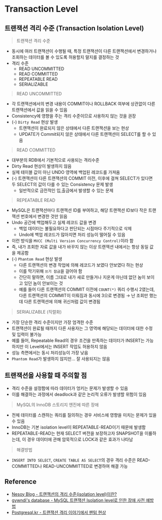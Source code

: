 # Transaction Level

## 트랜잭션 격리 수준 (Transaction Isolation Level)

> 트랜잭션 격리 수준

- 동시에 여러 트랜잭션이 수행될 때, 특정 트랜잭션이 다른 트랜잭션에서 변경하거나 조회하는 데이터를 볼 수 있도록 허용할지 말지를 결정하는 것
- 격리 수준
  - READ UNCOMMITTED
  - READ COMMITTED
  - REPEATABLE READ
  - SERIALIZABLE

> READ UNCOMMITTED

- 각 트랜잭션에서의 변경 내용이 COMMIT이나 ROLLBACK 여부에 상관없이 다른 트랜잭션에서 값을 읽을 수 있음
- Consistency에 영향을 주는 격리 수준이므로 사용하지 않는 것을 권장
- (-) `Dirty Read` 현상 발생
  - 트랜잭션이 완료되지 않은 상태에서 다른 트랜잭션을 보는 현상
  - UPDATE가 Commit되지 않은 상태에서 다른 트랜잭션이 SELECT를 할 수 있음

> READ COMMITTED

- 대부분의 RDB에서 기본적으로 사용되는 격리수준
- Dirty Read 현상이 발생하지 않음
- 실제 테이블 값이 아닌 UNDO 영역에 백업된 레코드를 가져옴
- (-) 트랜잭션이 다른 트랜잭션의 COMMIT 이전, 이후에 걸쳐 SELECT가 있다면 두 SELECT의 값이 다를 수 있는 Consistency 문제 발생
  - 일반적으로 금전적인 입,출금에서 발생할 수 있는 문제

> REPEATABLE READ

- MySQL은 트랜잭션마다 트랜잭션 ID를 부여하고, 해당 트랜잭션 ID보다 작은 트랜잭션 번호에서 변경한 것만 읽음
- Undo 공간에 백업해두고 실제 레코드 값을 변경
  - 백업 데이터는 불필요하다고 판단되는 시점마다 주기적으로 삭제
  - Undo에 백업 레코드가 많아지면 처리 성능이 떨어질 수 있음
- 이런 방식을 `MVCC (Multi Version Concurrency Control)`이라 함
- 즉, 내가 조회한 자료 값을 내가 바꾸지 않는 이상 트랜잭션 내에서는 항상 동일 값을 제공함
- (-) `Phantom Read` 현상 발생
  - 다른 트랜잭션의 변경 작업에 의해 레코드가 보였다 안보였다 하는 현상
  - 이를 막기위해 `쓰기 잠금`을 걸어야 함
  - 간단히 말하면, 이름 그대로 내가 새로 만들거나 지운게 아닌데 없던 놈이 보이고 있던 놈이 안보이는 것
  - 예를 들어 다른 트랜잭션의 COMMIT 이전에 `COUNT(*)` 쿼리 수행시 2였는데, 다른 트랜잭션의 COMMIT이 이뤄짐과 동시에 3으로 변경됨 $\rightarrow$ 난 조회만 했는데 다른 트랜잭션에 의해 귀신처럼 값이 변경됨

> SERIALIZABLE (직렬화)

- 가장 단순한 격리 수준이지만 가장 엄격한 수준
- 트랜잭션이 완료될 때까지 다른 사용자는 그 영역에 해당되는 데이터에 대한 수정 및 입력이 불가능
- 예를 들어, Repeatable Read의 경우 조건을 만족하는 데이터가  INSERT는 가능하지만 이 Level에서는 INSERT 작업도 허용하지 않음
- 성능 측면에서는 동시 처리성능이 가장 낮음
- `Phantom Read`가 발생하지 않지만... 잘 사용되지는 않음

## 트랜잭션을 사용할 때 주의할 점

- 격리 수준을 설정함에 따라 데이터가 엉키는 문제가 발생할 수 있음
- 이를 해결하는 과정에서 deadlock과 같은 논리적 오류가 발생할 위험이 있음

> MySQL의 InnoDB 스토리지 엔진에 따른 장애

- 전체 데이터를 스캔하는 쿼리를 질의하는 경우 서비스에 영향을 미치는 문제가 있을 수 있음
- InnoDB는 기본 isolation level이 REPEATABLE-READ이기 때문에 발생함
- REPEATABLE-READ는 현재 SELECT 버전을 보장하고자 SNAPSHOT을 이룔하는데, 이 경우 데이터에 관해 암묵적으로 LOCK과 같은 효과가 나타남

> 해결방법

- `INSERT INTO SELECT`, `CREATE TABLE AS SELECT`의 경우 격리 수준은 READ-COMMITTED나 READ-UNCOMMITTED로 변경하여 해결 가능

## Reference

- [Nesoy Blog - 트랜잭션의 격리 수준(isolation level)이란?](https://nesoy.github.io/articles/2019-05/Database-Transaction-isolation)
- [gywndi's database - MySQL 트랜잭션 Isolation level로 인한 장애 사전 예방법](https://gywn.net/2012/05/mysql-transaction-isolation-level/)
- [Postgresql.kr - 트랜잭션 격리 이야기에서 팬텀 현상](https://www.postgresql.kr/blog/pg_phantom_read.html)